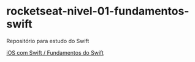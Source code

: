 # rocketseat-nivel-01-fundamentos-swift
Repositório para estudo do Swift

[iOS com Swift / Fundamentos do Swift](https://app.rocketseat.com.br/classroom/fundamentos-do-swift)
